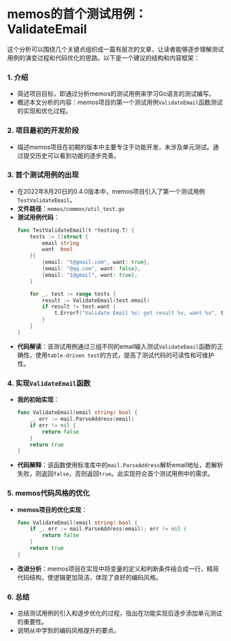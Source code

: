 # memos的首个测试用例：ValidateEmail


这个分析可以围绕几个关键点组织成一篇有层次的文章，让读者能够逐步理解测试用例的演变过程和代码优化的思路。以下是一个建议的结构和内容框架：

### 1. 介绍
- 简述项目目标，即通过分析memos的测试用例来学习Go语言的测试编写。
- 概述本文分析的内容：memos项目的第一个测试用例`ValidateEmail`函数测试的实现和优化过程。

### 2. 项目最初的开发阶段
- 描述memos项目在初期的版本中主要专注于功能开发，未涉及单元测试。通过提交历史可以看到功能的逐步完善。

### 3. 首个测试用例的出现
- 在2022年8月20日的0.4.0版本中，memos项目引入了第一个测试用例 `TestValidateEmail`。
- **文件路径**：`memos/common/util_test.go`
- **测试用例代码**：
  ```go
  func TestValidateEmail(t *testing.T) {
      tests := []struct {
          email string
          want  bool
      }{
          {email: "t@gmail.com", want: true},
          {email: "@qq.com", want: false},
          {email: "1@gmail", want: true},
      }
  
      for _, test := range tests {
          result := ValidateEmail(test.email)
          if result != test.want {
              t.Errorf("Validate Email %s: got result %v, want %v", test.email, result, test.want)
          }
      }
  }
  ```
- **代码解读**：该测试用例通过三组不同的email输入测试`ValidateEmail`函数的正确性，使用`table-driven test`的方式，提高了测试代码的可读性和可维护性。

### 4. 实现`ValidateEmail`函数
- **我的初始实现**：
  ```go
  func ValidateEmail(email string) bool {
      _, err := mail.ParseAddress(email)
      if err != nil {
          return false
      }
      return true
  }
  ```
- **代码解释**：该函数使用标准库中的`mail.ParseAddress`解析email地址，若解析失败，则返回`false`，否则返回`true`。此实现符合首个测试用例中的需求。

### 5. memos代码风格的优化
- **memos项目的优化实现**：
  ```go
  func ValidateEmail(email string) bool {
      if _, err := mail.ParseAddress(email); err != nil {
          return false
      }
      return true
  }
  ```
- **改进分析**：memos项目在实现中将变量的定义和判断条件结合成一行，精简代码结构，使逻辑更加简洁，体现了良好的编码风格。

### 6. 总结
- 总结测试用例的引入和逐步优化的过程，指出在功能实现后逐步添加单元测试的重要性。
- 说明从中学到的编码风格提升的要点。

